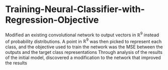 # Training-Neural-Classifier-with-Regression-Objective
Modified an existing convolutional network to output vectors in $\mathbb{R}^9$ instead of probability distributions. A point in $\mathbb{R}^9$ was then picked to represent each class, and the objective used to train the network was the MSE between the outputs and the target class representations
Through analysis of the results of the initial model, discovered a modification to the network that improved the results

